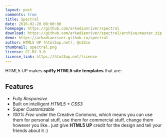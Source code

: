```yaml
---
layout: post
comments: true
title: Spectral
date: 2016-02-20 00:00:00
homepage: https://github.com/arkadianriver/spectral
download: https://github.com/arkadianriver/spectral/archive/master.zip
demo: https://arkadianriver.github.io/spectral
author: HTML5 UP (html5up.net), @n33co
thumbnail: spectral.png
license: CC-BY-3.0
license_link: https://html5up.net/license
---
```


HTML5 UP makes **spiffy HTML5 site templates** that are:

## Features

* Fully _Responsive_
* Built on intelligent _HTML5 + CSS3_
* Super _Customizable_
* _100% Free_ under the Creative Commons, which means you can use them for personal stuff, use them for commercial stuff, change them however you like.. just give **HTML5 UP** credit for the design and tell your friends about it :)
